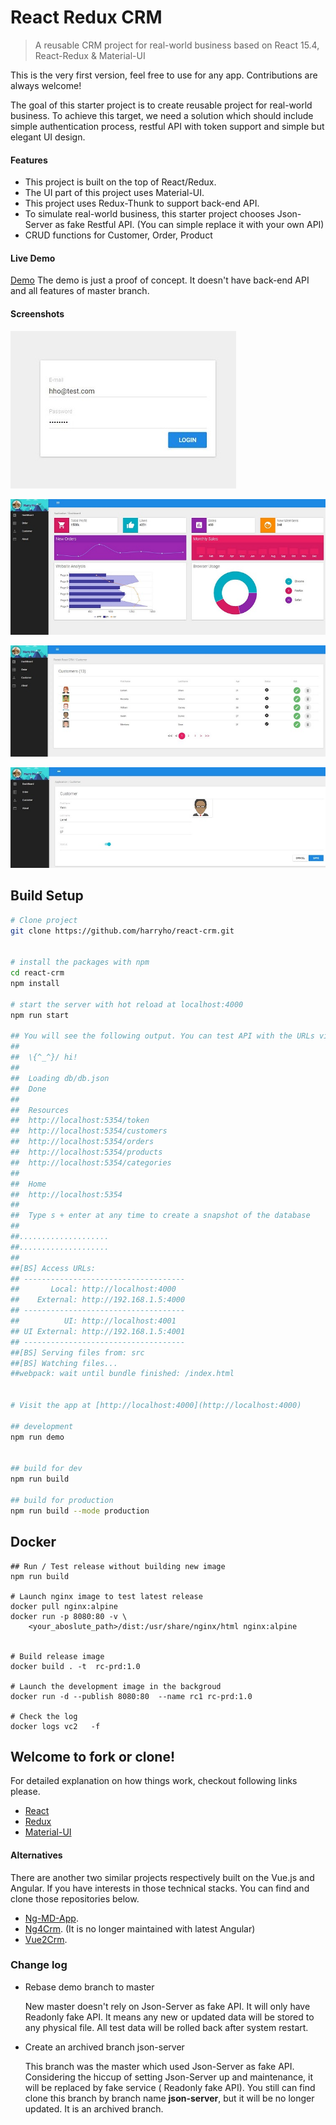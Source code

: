 # React Redux CRM

> A reusable CRM project for real-world business based on React 15.4, React-Redux & Material-UI

This is the very first version, feel free to use for any app. Contributions are always welcome!

The goal of this starter project is to create reusable project for real-world business. To achieve this target, we need a solution which should include simple authentication process, restful API with token support and simple but elegant UI design.

#### Features

- This project is built on the top of React/Redux.
- The UI part of this project uses Material-UI.
- This project uses Redux-Thunk to support back-end API.
- To simulate real-world business, this starter project chooses Json-Server as fake Restful API. (You can simple replace it with your own API)
- CRUD functions for Customer, Order, Product

#### Live Demo
[Demo](https://react-app-demo.harryho.org) The demo is just a proof of concept. It doesn't have back-end API and all features of master branch.


#### Screenshots

![Screenshot1](screenshots/screenshot-1.jpg)

![Screenshot2](screenshots/screenshot-2.jpg)

![Screenshot3](screenshots/screenshot-3.jpg)

![Screenshot4](screenshots/screenshot-4.jpg)

## Build Setup

```bash
# Clone project
git clone https://github.com/harryho/react-crm.git


# install the packages with npm
cd react-crm
npm install

# start the server with hot reload at localhost:4000
npm run start

## You will see the following output. You can test API with the URLs via browser.
##
##  \{^_^}/ hi!
##
##  Loading db/db.json
##  Done
##
##  Resources
##  http://localhost:5354/token
##  http://localhost:5354/customers
##  http://localhost:5354/orders
##  http://localhost:5354/products
##  http://localhost:5354/categories
##
##  Home
##  http://localhost:5354
##
##  Type s + enter at any time to create a snapshot of the database
##
##....................
##....................
##
##[BS] Access URLs:
## ------------------------------------
##       Local: http://localhost:4000
##    External: http://192.168.1.5:4000
## ------------------------------------
##          UI: http://localhost:4001
## UI External: http://192.168.1.5:4001
## ------------------------------------
##[BS] Serving files from: src
##[BS] Watching files...
##webpack: wait until bundle finished: /index.html


# Visit the app at [http://localhost:4000](http://localhost:4000)

## development
npm run demo


## build for dev
npm run build

## build for production
npm run build --mode production
```

## Docker 

```
## Run / Test release without building new image
npm run build

# Launch nginx image to test latest release
docker pull nginx:alpine
docker run -p 8080:80 -v \
    <your_aboslute_path>/dist:/usr/share/nginx/html nginx:alpine


# Build release image
docker build . -t  rc-prd:1.0

# Launch the development image in the backgroud
docker run -d --publish 8080:80  --name rc1 rc-prd:1.0

# Check the log
docker logs vc2   -f
```

## Welcome to fork or clone!

For detailed explanation on how things work, checkout following links please.

- [React](https://facebook.github.io/react/)
- [Redux](http://redux.js.org/)
- [Material-UI](http://www.material-ui.com/)

#### Alternatives

There are another two similar projects respectively built on the Vue.js and Angular. If you have interests in those technical stacks. You can find and clone those repositories below.

- [Ng-MD-App](https://github.com/harryho/ng-md-app.git).
- [Ng4Crm](https://github.com/harryho/ng4crm.git). (It is no longer maintained with latest Angular)
- [Vue2Crm](https://github.com/harryho/vue2crm.git).

### Change log



- Rebase demo branch to master

  New master doesn't rely on Json-Server as fake API. It will only have Readonly fake API. It means any new or updated data will be stored to any physical file. All test data will be rolled back after system restart.

- Create an archived branch json-server

  This branch was the master which used Json-Server as fake API. Considering the hiccup of setting Json-Server up and maintenance, it will be replaced by fake service ( Readonly fake API). You still can find clone this branch by branch name **json-server**, but it will be no longer updated. It is an archived branch.

